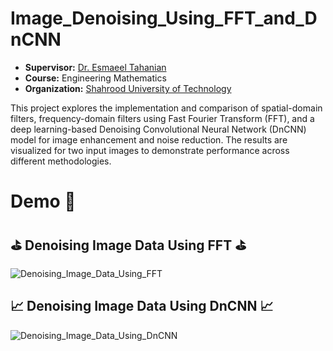 # Image_Denoising_Using_FFT_and_DnCNN
- **Supervisor:** [Dr. Esmaeel Tahanian](https://scholar.google.com/citations?user=oiGyCF4AAAAJ&hl=en) <br>
- **Course:** Engineering Mathematics <br>
- **Organization:** [Shahrood University of Technology](https://www.shahroodut.ac.ir/en/) <br>

This project explores the implementation and comparison of spatial-domain filters, frequency-domain filters using Fast Fourier Transform (FFT), and a deep learning-based Denoising Convolutional Neural Network (DnCNN) model for image enhancement and noise reduction. The results are visualized for two input images to demonstrate performance across different methodologies.
# Demo :tada:
## :golf: Denoising Image Data Using FFT :golf:
![Denoising_Image_Data_Using_FFT](https://github.com/YasinRezvani/Denoising_Image_Data_Using_FFT_And_DnCNN/assets/77124662/88818129-9276-4414-b08f-8cf1f3d7c720)

## :chart_with_upwards_trend: Denoising Image Data Using DnCNN :chart_with_upwards_trend:
![Denoising_Image_Data_Using_DnCNN](https://github.com/YasinRezvani/Denoising_Image_Data_Using_FFT_And_DnCNN/assets/77124662/b0153122-c46b-49d5-9e17-a7811effd511)
